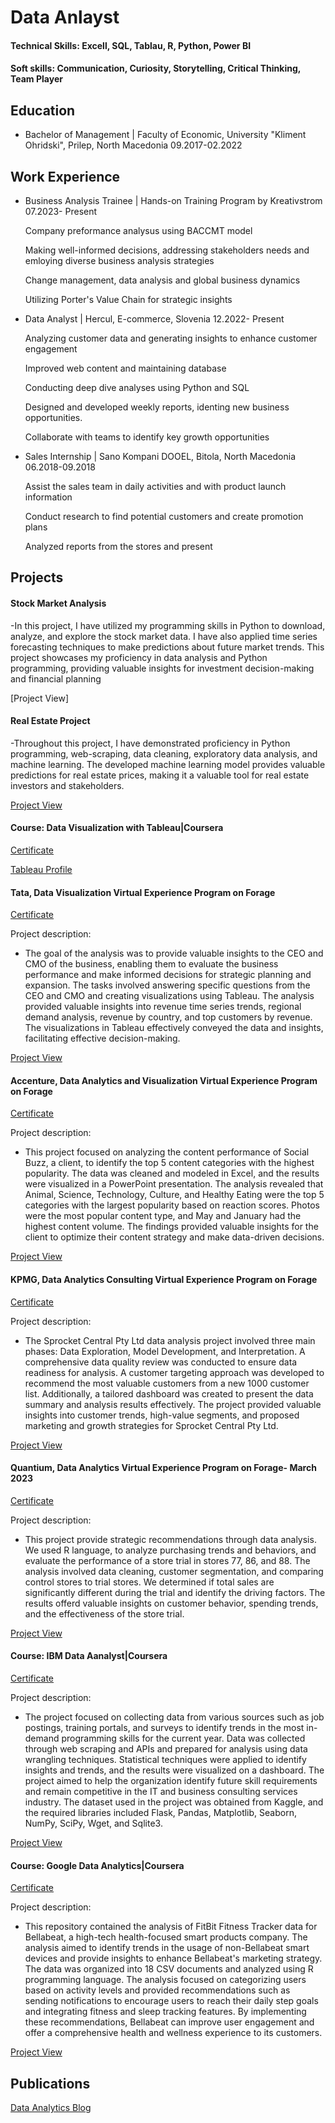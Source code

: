 # Data Anlayst

#### Technical Skills: Excell, SQL, Tablau, R, Python, Power BI
#### Soft skills: Communication, Curiosity, Storytelling, Critical Thinking, Team Player

## Education
- Bachelor of Management | Faculty of Economic, University "Kliment Ohridski", Prilep, North Macedonia  09.2017-02.2022
  
## Work Experience

- Business Analysis Trainee | Hands-on Training Program by Kreativstrom  07.2023- Present
  
    Company preformance analysus using BACCMT model

    Making well-informed decisions, addressing stakeholders needs and emloying diverse business analysis strategies

    Change management, data analysis and global business dynamics

    Utilizing Porter's Value Chain for strategic insights

  
- Data Analyst | Hercul, E-commerce, Slovenia  12.2022- Present
  
    Analyzing customer data and generating insights to enhance customer engagement
  
    Improved web content and maintaining database
  
    Conducting deep dive analyses using Python and SQL
  
    Designed and developed weekly reports, identing new business opportunities.
  
    Collaborate with teams to identify key growth opportunities
  

- Sales Internship | Sano Kompani DOOEL, Bitola, North Macedonia  06.2018-09.2018
    
    Assist the sales team in daily activities and with product launch information

    Conduct research to find potential customers and create promotion plans
  
    Analyzed reports from the stores and present
  


  
## Projects

#### Stock Market Analysis

-In this project, I have utilized my programming skills in Python to download, analyze, and explore the stock market data. I have also applied time series forecasting techniques to make predictions about future market trends. This project showcases my proficiency in data analysis and Python programming, providing valuable insights for investment decision-making and financial planning
  
[Project View]
  

#### Real Estate Project

-Throughout this project, I have demonstrated proficiency in Python programming, web-scraping, data cleaning, exploratory data analysis, and machine learning. The developed machine learning model provides valuable predictions for real estate prices, making it a valuable tool for real estate investors and stakeholders.

[Project View](https://github.com/saranovak/Web-Scraping)
  
#### Course: Data Visualization with Tableau|Coursera 

[Certificate](https://coursera.org/share/d8a7814eacad73abf9a31e727b25c2cf)

  
[Tableau Profile](https://public.tableau.com/app/profile/sara6905)



#### Tata, Data Visualization Virtual Experience Program on Forage

[Certificate](https://forage-uploads-prod.s3.amazonaws.com/completion-certificates/Tata/MyXvBcppsW2FkNYCX_Tata_oj6SWroNeQNtFxt82_1681736996647_completion_certificate.pdf)


Project description:

- The goal of the analysis was to provide valuable insights to the CEO and CMO of the business, enabling them to evaluate the business performance and make informed decisions for strategic planning and expansion. The tasks involved answering specific questions from the CEO and CMO and creating visualizations using Tableau. The analysis provided valuable insights into revenue time series trends, regional demand analysis, revenue by country, and top customers by revenue. The visualizations in Tableau effectively conveyed the data and insights, facilitating effective decision-making.

[Project View](https://github.com/saranovak/TATA-Internship)


#### Accenture, Data Analytics and Visualization Virtual Experience Program on Forage

[Certificate](https://forage-uploads-prod.s3.amazonaws.com/completion-certificates/Accenture%20North%20America/hzmoNKtzvAzXsEqx8_Accenture%20North%20America_oj6SWroNeQNtFxt82_1680859156402_completion_certificate.pdf)


Project description:
- This project focused on analyzing the content performance of Social Buzz, a client, to identify the top 5 content categories with the highest popularity. The data was cleaned and modeled in Excel, and the results were visualized in a PowerPoint presentation. The analysis revealed that Animal, Science, Technology, Culture, and Healthy Eating were the top 5 categories with the largest popularity based on reaction scores. Photos were the most popular content type, and May and January had the highest content volume. The findings provided valuable insights for the client to optimize their content strategy and make data-driven decisions.

[Project View](https://github.com/saranovak/Accenture-Internship)


#### KPMG, Data Analytics Consulting Virtual Experience Program on Forage

[Certificate](https://forage-uploads-prod.s3.amazonaws.com/completion-certificates/KPMG%20AU/m7W4GMqeT3bh9Nb2c_KPMG%20AU_oj6SWroNeQNtFxt82_1680691931242_completion_certificate.pdf)



Project description:

- The Sprocket Central Pty Ltd data analysis project involved three main phases: Data Exploration, Model Development, and Interpretation. A comprehensive data quality review was conducted to ensure data readiness for analysis. A customer targeting approach was developed to recommend the most valuable customers from a new 1000 customer list. Additionally, a tailored dashboard was created to present the data summary and analysis results effectively. The project provided valuable insights into customer trends, high-value segments, and proposed marketing and growth strategies for Sprocket Central Pty Ltd.

[Project View](https://github.com/saranovak/KPMG-Internship)


#### Quantium, Data Analytics Virtual Experience Program on Forage- March 2023

[Certificate](https://forage-uploads-prod.s3.amazonaws.com/completion-certificates/Accenture%20North%20America/hzmoNKtzvAzXsEqx8_Accenture%20North%20America_oj6SWroNeQNtFxt82_1680859156402_completion_certificate.pdf)


Project description:

- This project provide strategic recommendations through data analysis. We used R language, to analyze purchasing trends and behaviors, and evaluate the performance of a store trial in stores 77, 86, and 88. The analysis involved data cleaning, customer segmentation, and comparing control stores to trial stores. We determined if total sales are significantly different during the trial and identify the driving factors. The results offerd valuable insights on customer behavior, spending trends, and the effectiveness of the store trial.

[Project View](https://github.com/saranovak/Quantium-Internship)

#### Course: IBM Data Aanalyst|Coursera

[Certificate](https://coursera.org/share/5cccdab98869a9d04e3029f930339dfd)



Project description:

- The project focused on collecting data from various sources such as job postings, training portals, and surveys to identify trends in the most in-demand programming skills for the current year. Data was collected through web scraping and APIs and prepared for analysis using data wrangling techniques. Statistical techniques were applied to identify insights and trends, and the results were visualized on a dashboard. The project aimed to help the organization identify future skill requirements and remain competitive in the IT and business consulting services industry. The dataset used in the project was obtained from Kaggle, and the required libraries included Flask, Pandas, Matplotlib, Seaborn, NumPy, SciPy, Wget, and Sqlite3.
 
[Project View](https://github.com/saranovak/IBM-Data-Analyst)

#### Course: Google Data Analytics|Coursera

[Certificate](https://coursera.org/share/ea4857bd4c340f72f386ccbf1030195c)


Project description:

- This repository contained the analysis of FitBit Fitness Tracker data for Bellabeat, a high-tech health-focused smart products company. The analysis aimed to identify trends in the usage of non-Bellabeat smart devices and provide insights to enhance Bellabeat's marketing strategy. The data was organized into 18 CSV documents and analyzed using R programming language. The analysis focused on categorizing users based on activity levels and provided recommendations such as sending notifications to encourage users to reach their daily step goals and integrating fitness and sleep tracking features. By implementing these recommendations, Bellabeat can improve user engagement and offer a comprehensive health and wellness experience to its customers.

[Project View](https://github.com/saranovak/Bellabeat-Data-Analysis)


## Publications

[Data Analytics Blog](https://medium.com/@saranovak011)
